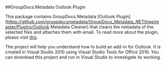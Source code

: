 ##GroupDocs.Metadata Outlook Plugin

This package contains GroupDocs.Metadata [Outlook Plugin](https://github.com/groupdocsmetadata/GroupDocs_Metadata_NET/tree/master/Plugins/Outlook Metadata Cleaner) that cleans the metadata of the selected files and attaches them with email. To read more about the plugin, please visit [this](http://support.groupdocs.dynabic.com/wiki/display/GDDR/3m.+Outlook+Add-in).


The project will help you understand how to build an add-in for Outlook. It is created in Visual Studio 2010 using Visual Studio Tools for Office 2010. You can download this project and run in Visual Studio to investigate its working.

